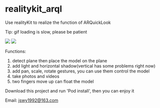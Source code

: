 # realitykit_arql

Use realityKit to realize the function of ARQuickLook

Tip: gif loading is slow, please be patient

![](https://github.com/frank-1992/realitykit_arql/blob/master/IMG_6970.GIF)
![](https://github.com/frank-1992/realitykit_arql/blob/master/IMG_6971.GIF)

Functions:
1. detect plane then place the model on the plane
3. add light and horizontal shadow(vertical has some problems right now)
4. add pan, scale, rotate gestures, you can use them control the model
6. take photos and videos
7. two fingers move up can float the model

Download this project and run 'Pod install', then you can enjoy it

Email: jswy1992@163.com


